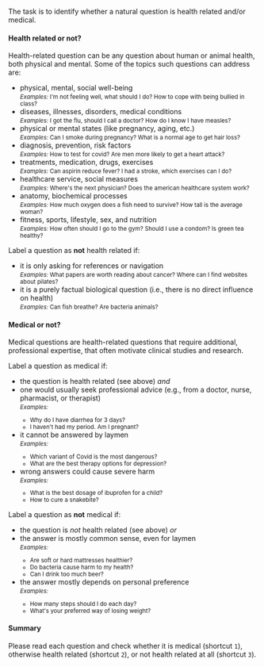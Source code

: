 The task is to identify whether a natural question is health related and/or medical.

#### Health related or not?
Health-related question can be any question about human or animal health, both physical and mental. 
Some of the topics such questions can address are:
- physical, mental, social well-being  
  <small>_Examples:_ I'm not feeling well, what should I do? How to cope with being bullied in class?
  </small>
- diseases, illnesses, disorders, medical conditions  
  <small>_Examples:_ I got the flu, should I call a doctor? How do I know I have measles?
  </small>
- physical or mental states (like pregnancy, aging, etc.)  
  <small>_Examples:_ Can I smoke during pregnancy? What is a normal age to get hair loss?
  </small>
- diagnosis, prevention, risk factors  
  <small>_Examples:_ How to test for covid? Are men more likely to get a heart attack?
  </small>
- treatments, medication, drugs, exercises  
  <small>_Examples:_ Can aspirin reduce fever? I had a stroke, which exercises can I do?
  </small>
- healthcare service, social measures  
  <small>_Examples:_ Where's the next physician? Does the american healthcare system work?
  </small>
- anatomy, biochemical processes  
  <small>_Examples:_ How much oxygen does a fish need to survive? How tall is the average woman?
  </small>
- fitness, sports, lifestyle, sex, and nutrition  
  <small>_Examples:_ How often should I go to the gym? Should I use a condom? Is green tea healthy?
  </small>

Label a question as **not** health related if:
- it is only asking for references or navigation  
  <small>_Examples:_ What papers are worth reading about cancer? Where can I find websites about pilates?
  </small>
- it is a purely factual biological question (i.e., there is no direct influence on health)  
  <small>_Examples:_ Can fish breathe? Are bacteria animals?
  </small>

#### Medical or not?
Medical questions are health-related questions that require additional, professional expertise, that often motivate clinical studies and research.

Label a question as medical if:
- the question is health related (see above) _and_
- one would usually seek professional advice (e.g., from a doctor, nurse, pharmacist, or therapist)  
  <small>_Examples:_
  - Why do I have diarrhea for 3 days?
  - I haven't had my period. Am I pregnant?
  </small>
- it cannot be answered by laymen  
  <small>_Examples:_
  - Which variant of Covid is the most dangerous?
  - What are the best therapy options for depression?
  </small>
- wrong answers could cause severe harm  
  <small>_Examples:_
  - What is the best dosage of ibuprofen for a child?
  - How to cure a snakebite?
  </small>

Label a question as **not** medical if:
- the question is _not_ health related (see above) _or_
- the answer is mostly common sense, even for laymen  
  <small>_Examples:_
  - Are soft or hard mattresses healthier?
  - Do bacteria cause harm to my health?
  - Can I drink too much beer?
  </small>
- the answer mostly depends on personal preference  
  <small>_Examples:_
  - How many steps should I do each day?
  - What's your preferred way of losing weight?
  </small>


#### Summary
Please read each question and check whether it is medical&nbsp;(shortcut `1`), otherwise health related&nbsp;(shortcut `2`), or not health related at all&nbsp;(shortcut `3`).

